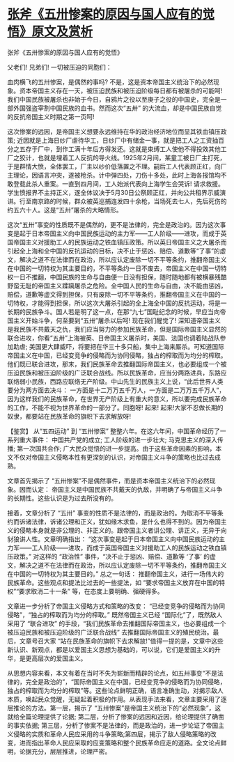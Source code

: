 # [张斧《五卅惨案的原因与国人应有的觉悟》原文及赏析](https://www.vrrw.net/wx/9991.html)

张斧《五卅惨案的原因与国人应有的觉悟》

父老们! 兄弟们! 一切被压迫的同胞们：

血肉横飞的五卅惨案，是偶然的事吗? 不是，这是资本帝国主义统治下的必然现象。资本帝国主义存在一天，被压迫民族和被压迫阶级每日都有被屠杀的可能呵! 我们中国民族被屠杀也非始于今日，自鸦片之役以至庚子之役的中国史，完全是一部外国强盗宰割中国民族的血书。然而这次“五卅” 的大流血，却是中国民族自觉的反抗帝国主义时期之第一页呵!

这次惨案的远因，是帝国主义想要永远维持在华的政治经济地位而显其铁血镇压政策; 近因就是上海日纱厂虐待华工，日纱厂中有储金一事，就是把工人之工资抽百分之五存于厂中，到作工满十年后方得发还。这就是束缚工人使他不得投效其他工厂之狡计，也就是埋着工人反抗的导火线。1925年2月间，某童工被日厂主打死，于是群情大愤，全体罢工，厂主以纱价低落置之不理。嗣后工人代表顾正红，向厂主理论，因语言冲突，遂被枪杀。计中弹四处，刀伤十多处，此时上海各报馆均不敢登载此杀人重案。一直到四月间，工人始派代表向上海学生会哭诉! 请求救援。学生愤报界不主持正义，遂全体议决于5月30日公祭顾正红，并向公共租界示威演讲。行至南京路的时候，群众被英巡捕连发四十余枪，当场死去七人，先后死伤的约五六十人。这是“五卅”屠杀的大略情形。

这次“五卅”事变的性质既不是偶然的，更不是法律的，完全是政治的。因为这次事变是起于日本帝国主义向中国民族运动的主力军——工人阶级——进攻，而成于英国帝国主义对援助工人的民族运动之铁血镇压政策。所以英日帝国主义之大屠杀而引起全上海和全中国的反抗运动的目标，决不止于惩凶、赔偿、道歉等“了事”的虚文，解决之道不在法律而在政治，所以应认定废除一切不平等条约，推翻帝国主义在中国的一切特权为其主要目的，不平等条约一日不废去，帝国主义在中国一切特权一日不推翻，中国民族的生命与自由便一日没有担保，随时随地都有被横暴残酷野蛮无耻的帝国主义蹂躏屠杀之危险。全中国人民的生命与自由，决不能由惩凶，赔偿，道歉等虚文得到担保，只有废除一切不平等条约，推翻帝国主义在中国的一切特权，才能得到担保，所以这次大屠杀引起的全上海全中国的反抗运动，将是一长期的民族争斗。国人若是明了这一点，在那“九七”国耻纪念的时候，早应当向帝国主义开始斗争，何至要到“五卅”屠杀以后呵! 现在我们醒觉了! 深知道帝国主义是我民族不共戴天之仇，我们应当努力的参加民族革命，但是国际帝国主义显然的联合进攻，你看“五卅”上海被英、日帝国主义屠杀时，美国、法国也调着陆战队参加助虐; 美国更大肆威吓，将要把在华三十多只船，集中上海来厮杀。可知道国际帝国主义在中国，已经变竞争的侵略而为协同侵略，独占的榨取而为均分的榨取。他们既已联合进攻，那末，我们民族革命去推翻国际帝国主义，也必要组成一个被压迫民族和被压迫阶级的广泛联合战线。所以民族革命，应当分两路进兵，东路应联络弱小民族，西路应联络无产阶级。中山先生的民族主义上说，“此后世界人类要分为两方面去决斗： 一方面是十二万万五千万人，一方面是二万万五千万人”，因为这样我们的民族革命，在世界无产阶级上有重大的意义，所以要完成民族革命的工作，不能不视为世界革命的一部分了。同胞呀! 起来! 起来!大家不忍做长期的奴隶，都要站在民族革命的旗帜下去求解放呀!



【鉴赏】 从“五四运动” 到 “五卅惨案” 整整六年。在这六年间，中国革命经历了一系列重大事件： 中国共产党的成立; 工人阶级的进一步壮大; 马克思主义的深入传播; 第一次国共合作; 广大民众觉悟的进一步提高。由于这些革命因素的影响，本文不仅对帝国主义侵略本性有更深刻的认识，对帝国主义斗争的策略也比过去成熟。

文章首先揭示了 “五卅惨案”不是偶然事件，而是资本帝国主义统治下的必然现象。因而认定： 帝国主义是中国民族不共戴天的仇敌，并明确了与帝国主义斗争的长期性。这些认识是为过去所没有的。

接着，文章分析了 “五卅” 事变的性质不是法律的，而是政治的。为取消不平等条约而诉诸法律，诉诸公理和正义，犹如缘木求鱼，是什么也得不到的。因为帝国主义的侵略本身就是非公理的、非正义的。跟帝国主义者讲公理、讲正义，无异于向豺狼讲人性。文章明确指出： “这次事变是起于日本帝国主义向中国民族运动的主力军——工人阶级——进攻，而成于英国帝国主义对援助工人的民族运动之铁血镇压政策。” 对这样的 “政治性” 事件，“决不止于惩凶、赔偿、道歉等 ‘了事’ 的虚文，解决之道不在法律而在政治，所以应认定废除一切不平等条约，推翻帝国主义在中国的一切特权为其主要目的。” 总之一句话： 推翻帝国主义，进行一场伟大的民族革命。这些观点和提法比过去的一些提法，如 “要求帝国主义放弃在中国的特权”“要求取消二十一条” 等，在态度上要明确、强硬得多。

文章进一步分析了帝国主义侵略方式和策略的改变： “已经变竞争的侵略而为协同侵略”，“独占的榨取而为均分的榨取。” 既然帝国主义已经 “国际化”了，既然敌人采用了 “联合进攻” 的手段，“我们民族革命去推翻国际帝国主义，也必要组成一个被压迫民族和被压迫阶级的广泛联合战线” 去推翻国际帝国主义的殖民统治。最后，文章号召大家 “站在民族革命的旗帜下去求解放!”值得一提的是，文章中这些新认识、新观点，都是以爱国主义思想为基础的，可以说，它们是爱国主义的升华，是更高层次的爱国主义。

从思想内容来看，本文有着在当时不失为崭新而精辟的论点，如五卅事变“不是法律的，完全是政治的”，“国际帝国主义在中国，已经变竞争的侵略而为协同侵略，独占的榨取而为均分的榨取”等。这些论点鲜明正确，语言准确生动，对揭示敌人本质，唤起民众觉醒，无疑起着积极的作用。从表现手法来看，文章主要采用了逐层推论的方法。第一层，揭示了 “五卅惨案”是帝国主义统治下的“必然现象”，这就给全篇论理提供了论据; 第二层，分析了惨案的远因和近因，给论理提供了确凿的事实依据; 第三层，分析了惨案不是法律的，而是政治的，进一步论证了帝国主义侵略的实质和革命人民应采用的斗争策略;第四层，揭示了敌人侵略策略的改变，进而指出革命人民应采取的应变策略和整个民族革命应走的道路。全文论点鲜明，论据充分，层层推进，论理严密。

